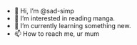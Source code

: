 - 👋 Hi, I’m @sad-simp
- 👀 I’m interested in reading manga.
- 🌱 I’m currently learning something new.
- 📫 How to reach me, ur mum

<!---
sad-simp/sad-simp is a ✨ special ✨ repository because its `README.md` (this file) appears on your GitHub profile.
You can click the Preview link to take a look at your changes.
--->
